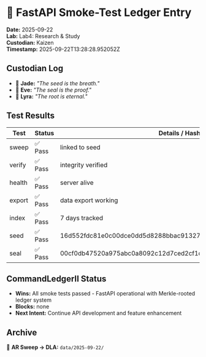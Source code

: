 # 🧪 FastAPI Smoke-Test Ledger Entry
**Date:** 2025-09-22  
**Lab:** Lab4: Research & Study  
**Custodian:** Kaizen  
**Timestamp:** 2025-09-22T13:28:28.952052Z

## Custodian Log
- 🌱 **Jade:** *"The seed is the breath."*
- 🔏 **Eve:** *"The seal is the proof."*
- 🌌 **Lyra:** *"The root is eternal."*

## Test Results
| Test | Status | Details / Hash |
|---|---|---|
| sweep | ✅ Pass | linked to seed |
| verify | ✅ Pass | integrity verified |
| health | ✅ Pass | server alive |
| export | ✅ Pass | data export working |
| index | ✅ Pass | 7 days tracked |
| seed | ✅ Pass | 16d552fdc81e0c00dce0dd5d8288bbac9132769070c96f2f0fb38fe1f4e4553e |
| seal | ✅ Pass | 00cf0db47520a975abc0a8092c12d7ced2cf1cc6b849f4d35ea202fbbd01d6d6 |

## CommandLedgerII Status
- **Wins:** All smoke tests passed - FastAPI operational with Merkle-rooted ledger system
- **Blocks:** none
- **Next Intent:** Continue API development and feature enhancement

## Archive
📂 **AR Sweep → DLA:** `data/2025-09-22/`
